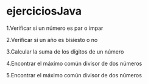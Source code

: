 # ejerciciosJava

1.Verificar si un número es par o impar

2.Verificar si un año es bisiesto o no

3.Calcular la suma de los dígitos de un número

4.Encontrar el máximo común divisor de dos números

5.Encontrar el máximo común divisor de dos números
